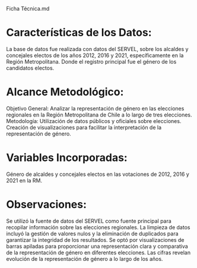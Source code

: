 Ficha Técnica.md

 # Características de los Datos:
La base de datos fue realizada con datos del SERVEL, sobre los alcaldes y concejales electos de los años 2012, 2016 y 2021, específicamente en la Región Metropolitana. Donde el registro principal fue el género de los candidatos electos. 

 # Alcance Metodológico:
Objetivo General: Analizar la representación de género en las elecciones regionales en la Región Metropolitana de Chile a lo largo de tres elecciones.
Metodología: Utilización de datos públicos y oficiales sobre elecciones.
Creación de visualizaciones para facilitar la interpretación de la representación de género.

# Variables Incorporadas:
Género de alcaldes y concejales electos en las votaciones de 2012, 2016 y 2021 en la RM.

# Observaciones:
Se utilizó la fuente de datos del SERVEL como fuente principal para recopilar información sobre las elecciones regionales.
La limpieza de datos incluyó la gestión de valores nulos y la eliminación de duplicados para garantizar la integridad de los resultados.
Se optó por visualizaciones de barras apiladas para proporcionar una representación clara y comparativa de la representación de género en diferentes elecciones.
Las cifras revelan evolución de la representación de género a lo largo de los años.